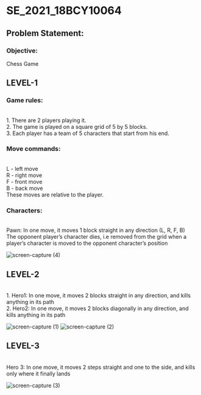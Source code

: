 # SE_2021_18BCY10064
## Problem Statement:

### Objective: 
Chess Game

## LEVEL-1 

### Game rules:
<br> 1. There are 2 players playing it.
<br> 2. The game is played on a square grid of 5 by 5 blocks.
<br> 3. Each player has a team of 5 characters that start from his end.

### Move commands:
<br> L - left move
<br> R - right move
<br> F - front move
<br> B - back move
<br> These moves are relative to the player.
 
### Characters:
<br> Pawn: In one move, it moves 1 block straight in any direction (L, R, F, B)
<br> The opponent player’s character dies, i.e removed from the grid when a player’s character is moved to the opponent character’s position

![screen-capture (4)](https://user-images.githubusercontent.com/53315283/137046888-a70da606-b8ab-4bf3-9495-8ad7c45545a6.gif)


## LEVEL-2
<br> 1. Hero1:	In one move, it moves 2 blocks straight in any direction, and kills anything in its path
<br> 2. Hero2:	In one move, it moves 2 blocks diagonally in any direction, and kills anything in its path

![screen-capture (1)](https://user-images.githubusercontent.com/53315283/137044097-ae34f16d-91ea-4c20-a6d8-70b5192c44ff.gif)
![screen-capture (2)](https://user-images.githubusercontent.com/53315283/137044772-884f556a-8b63-488b-b953-1f5e5f50203f.gif)


## LEVEL-3
<br> Hero 3: In one move, it moves 2 steps straight and one to the side, and kills only where it finally lands

![screen-capture (3)](https://user-images.githubusercontent.com/53315283/137045476-0a4fab2f-ad21-440c-a295-fe79110cb45d.gif)
